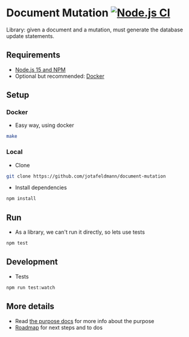 # Document Mutation [![Node.js CI](https://github.com/jotafeldmann/document-mutation/actions/workflows/node.js.yml/badge.svg)](https://github.com/jotafeldmann/document-mutation/actions/workflows/node.js.yml)

Library: given a document and a mutation, must generate the database update statements.

## Requirements

- [Node.js 15 and NPM](https://nodejs.org/en/download/)
- Optional but recommended: [Docker](https://docs.docker.com/get-docker/)

## Setup

### Docker

- Easy way, using docker

```bash
make
```

### Local

- Clone

```bash
git clone https://github.com/jotafeldmann/document-mutation
```

- Install dependencies

```bash
npm install
```

## Run

- As a library, we can't run it directly, so lets use tests

```bash
npm test
```

## Development

- Tests

```bash
npm run test:watch
```

## More details

- Read [the purpose docs](./docs/purpose.md) for more info about the purpose
- [Roadmap](./docs/roadmap.md) for next steps and to dos
